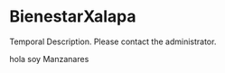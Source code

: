 BienestarXalapa
===============


Temporal Description. Please contact the administrator.

hola soy Manzanares
